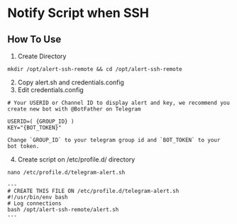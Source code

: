 # Notify Script when SSH

## How To Use

1. Create Directory

```
mkdir /opt/alert-ssh-remote && cd /opt/alert-ssh-remote
```

2. Copy alert.sh and credentials.config
3. Edit credentials.config

```
# Your USERID or Channel ID to display alert and key, we recommend you create new bot with @BotFather on Telegram

USERID=( {GROUP_ID} )
KEY="{BOT_TOKEN}"
```
    Change `GROUP_ID` to your telegram group id and `BOT_TOKEN` to your bot token.

4. Create script on /etc/profile.d/ directory

```
nano /etc/profile.d/telegram-alert.sh

---
# CREATE THIS FILE ON /etc/profile.d/telegram-alert.sh
#!/usr/bin/env bash
# Log connections
bash /opt/alert-ssh-remote/alert.sh
---
```